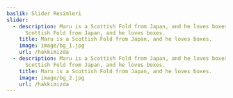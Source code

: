 ```yaml
---
baslik: Slider Resimleri
slider:
  - description: Maru is a Scottish Fold from Japan, and he loves boxes. Maru is a
      Scottish Fold from Japan, and he loves boxes.
    title: Maru is a Scottish Fold from Japan, and he loves boxes.
    image: image/bg_1.jpg
    url: /hakkimizda
  - description: Maru is a Scottish Fold from Japan, and he loves boxes. Maru is a
      Scottish Fold from Japan, and he loves boxes.
    title: Maru is a Scottish Fold from Japan, and he loves boxes.
    image: image/bg_2.jpg
    url: /hakkimizda
---
```

